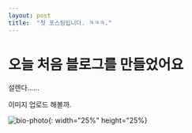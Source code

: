 ```yaml
---
layout: post
title:  "첫 포스팅입니다. ㅋㅋㅋ."
---
```


# 오늘 처음 블로그를 만들었어요

설렌다......

이미지 업로드 해볼까. 

![bio-photo](C:\Users\majun97\Documents\GitHub\JunseokMa.github.io\images\2022-01-16-firststory\bio-photo.jpg){: width="25%" height="25%}
